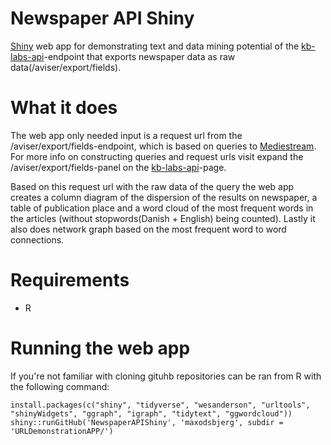 # Newspaper API  Shiny
[Shiny](https://shiny.posit.co) web app for demonstrating text and data mining potential of the [kb-labs-api](http://labs.statsbiblioteket.dk/labsapi/api//api-docs?url=/labsapi/api/openapi.yaml)-endpoint that exports newspaper data as raw data(/aviser/export/fields). 

# What it does 

The web app only needed input is a request url from the /aviser/export/fields-endpoint, which is based on queries to [Mediestream](https://www2.statsbiblioteket.dk/mediestream/avis/search/cykel%20AND%20lplace%3AKøbenhavn). For more info on constructing queries and request urls visit expand the /aviser/export/fields-panel on the [kb-labs-api](http://labs.statsbiblioteket.dk/labsapi/api//api-docs?url=/labsapi/api/openapi.yaml)-page.  

Based on this request url with the raw data of the query the web app creates a column diagram of the dispersion of the results on newspaper, a table of publication place and a word cloud of the most frequent words in the articles (without stopwords(Danish + English) being counted). Lastly it also does network graph based on the most frequent word to word connections. 

# Requirements
* R

# Running the web app
If you're not familiar with cloning gituhb repositories can be ran from R with the following command: 

```
install.packages(c("shiny", "tidyverse", "wesanderson", "urltools", "shinyWidgets", "ggraph", "igraph", "tidytext", "ggwordcloud"))
shiny::runGitHub('NewspaperAPIShiny', 'maxodsbjerg', subdir = 'URLDemonstrationAPP/')
```

